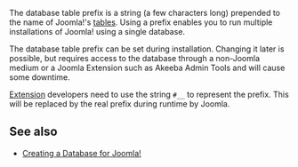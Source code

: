 <!-- Filename: Database_Table_Prefix / Display title: Database Table Prefix -->

The database table prefix is a string (a few characters long) prepended
to the name of Joomla!'s
[tables](https://docs.joomla.org/Tables "Tables"). Using a prefix
enables you to run multiple installations of Joomla! using a single
database.

The database table prefix can be set during installation. Changing it
later is possible, but requires access to the database through a
non-Joomla medium or a Joomla Extension such as Akeeba Admin Tools and
will cause some downtime.

[Extension](https://docs.joomla.org/Extension "Extension") developers
need to use the string `#__` to represent the prefix. This will be
replaced by the real prefix during runtime by Joomla.

## See also

- [Creating a Database for
  Joomla!](https://docs.joomla.org/Creating_a_Database_for_Joomla! "Creating a Database for Joomla!")
